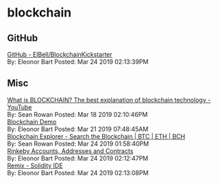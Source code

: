 # blockchain
## GitHub<br/>
[GitHub - ElBell/BlockchainKickstarter](https://github.com/ElBell/BlockchainKickstarter)<br/>By: Eleonor Bart Posted: Mar 24 2019 02:13:39PM<br/>
## Misc<br/>
[What is BLOCKCHAIN? The best explanation of blockchain technology - YouTube](https://www.youtube.com/watch?v=3xGLc-zz9cA)<br/>By: Sean Rowan Posted: Mar 18 2019 02:10:46PM<br/>[Blockchain Demo](https://anders.com/blockchain/hash.html)<br/>By: Eleonor Bart Posted: Mar 21 2019 07:48:45AM<br/>[Blockchain Explorer - Search the Blockchain | BTC | ETH | BCH](https://www.blockchain.com/explorer)<br/>By: Sean Rowan Posted: Mar 24 2019 01:58:40PM<br/>[Rinkeby Accounts, Addresses and Contracts](https://rinkeby.etherscan.io/address/0x1729CB0ed72C1725Be864F4b7cff5C980bd570A4)<br/>By: Eleonor Bart Posted: Mar 24 2019 02:12:47PM<br/>[Remix - Solidity IDE](http://remix.ethereum.org/#optimize=false&amp;version=soljson-v0.5.6+commit.b259423e.js)<br/>By: Eleonor Bart Posted: Mar 24 2019 02:13:08PM<br/>